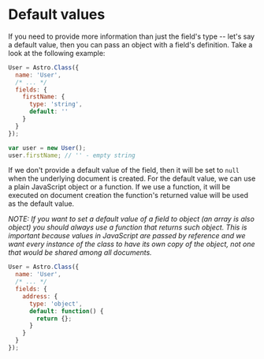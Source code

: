 # Default values

If you need to provide more information than just the field's type -- let's say a default value, then you can pass an object with a field's definition. Take a look at the following example:

```js
User = Astro.Class({
  name: 'User',
  /* ... */
  fields: {
    firstName: {
      type: 'string',
      default: ''
    }
  }
});

var user = new User();
user.firstName; // '' - empty string
```

If we don't provide a default value of the field, then it will be set to `null` when the underlying document is created. For the default value, we can use a plain JavaScript object or a function. If we use a function, it will be executed on document creation the function's returned value will be used as the default value.

*NOTE: If you want to set a default value of a field to object (an array is also object) you should always use a function that returns such object. This is important because values in JavaScript are passed by reference and we want every instance of the class to have its own copy of the object, not one that would be shared among all documents.*

```js
User = Astro.Class({
  name: 'User',
  /* ... */
  fields: {
    address: {
      type: 'object',
      default: function() {
        return {};
      }
    }
  }
});
```